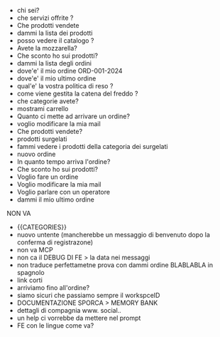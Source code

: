 - chi sei?
- che servizi offrite ?
- Che prodotti vendete
- dammi la lista dei prodotti
- posso vedere il catalogo ?
- Avete la mozzarella?
- Che sconto ho sui prodotti?
- dammi la lista degli ordini
- dove'e' il mio ordine ORD-001-2024
- dove'e' il mio ultimo ordine
- qual'e' la vostra politica di reso ?
- come viene gestita la catena del freddo ?
- che categorie avete?
- mostrami carrello
- Quanto ci mette ad arrivare un ordine?
- voglio modificare la mia mail
- Che prodotti vendete?
- prodotti surgelati
- fammi vedere i prodotti della categoria dei surgelati
- nuovo ordine
- In quanto tempo arriva l'ordine?
- Che sconto ho sui prodotti?
- Voglio fare un ordine
- Voglio modificare la mia mail
- Voglio parlare con un operatore
- dammi il mio ultimo ordine

NON VA

- {{CATEGORIES}}
- nuovo untente (mancherebbe un messaggio di benvenuto dopo la conferma di registrazone)
- non va MCP
- non ca il DEBUG DI FE > la data nei messaggi
- non traduce perfettametne prova con dammi ordine BLABLABLA in spagnolo
- link corti
- arriviamo fino all'ordine?
- siamo sicuri che passiamo sempre il workspceID
- DOCUMENTAZIONE SPORCA > MEMORY BANK
- dettagli di compagnia www. social..
- un help ci vorrebbe da mettere nel prompt
- FE con le lingue come va?
